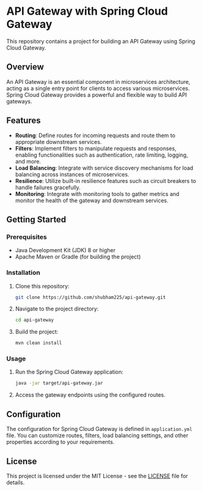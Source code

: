 # API Gateway with Spring Cloud Gateway

This repository contains a project for building an API Gateway using Spring Cloud Gateway.

## Overview

An API Gateway is an essential component in microservices architecture, acting as a single entry point for clients to access various microservices. Spring Cloud Gateway provides a powerful and flexible way to build API gateways.

## Features

- **Routing**: Define routes for incoming requests and route them to appropriate downstream services.
- **Filters**: Implement filters to manipulate requests and responses, enabling functionalities such as authentication, rate limiting, logging, and more.
- **Load Balancing**: Integrate with service discovery mechanisms for load balancing across instances of microservices.
- **Resilience**: Utilize built-in resilience features such as circuit breakers to handle failures gracefully.
- **Monitoring**: Integrate with monitoring tools to gather metrics and monitor the health of the gateway and downstream services.

## Getting Started

### Prerequisites

- Java Development Kit (JDK) 8 or higher
- Apache Maven or Gradle (for building the project)

### Installation

1. Clone this repository:

    ```bash
    git clone https://github.com/shubham225/api-gateway.git
    ```

2. Navigate to the project directory:

    ```bash
    cd api-gateway
    ```

3. Build the project:

    ```bash
    mvn clean install
    ```

### Usage

1. Run the Spring Cloud Gateway application:

    ```bash
    java -jar target/api-gateway.jar
    ```

2. Access the gateway endpoints using the configured routes.

## Configuration

The configuration for Spring Cloud Gateway is defined in `application.yml` file. You can customize routes, filters, load balancing settings, and other properties according to your requirements.

## License

This project is licensed under the MIT License - see the [LICENSE](LICENSE) file for details.
